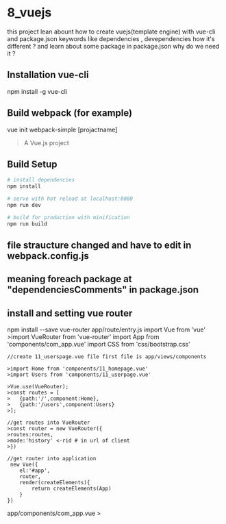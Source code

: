 # 8_vuejs

this project lean abount how to create vuejs(template engine) with vue-cli and package.json keywords 
like dependencies , devependencies how it's different ? and learn about some package in package.json
why do we need it ?

## Installation vue-cli

npm install -g vue-cli

## Build webpack (for example)

vue init webpack-simple [projactname]

> A Vue.js project

## Build Setup

``` bash
# install dependencies
npm install

# serve with hot reload at localhost:8080
npm run dev

# build for production with minification
npm run build
```

## file straucture changed and have to edit in webpack.config.js

## meaning foreach package at "dependenciesComments" in package.json

## install and setting vue router
npm install --save vue-router
app/route/entry.js
    import Vue from 'vue'
    >import VueRouter from 'vue-router'
    import App from 'components/com_app.vue'
    import CSS from 'css/bootstrap.css'

    //create 11_userspage.vue file first file is app/views/components

    >import Home from 'components/11_homepage.vue'
    >import Users from 'components/11_userpage.vue'

    >Vue.use(VueRouter);
    >const routes = [
    >   {path:'/',component:Home},
    >   {path:'/users',component:Users}
    >];

    //get routes into VueRouter
    >const router = new VueRouter({
    >routes:routes,
    >mode:'history' <-rid # in url of client
    >})

    //get router into application
     new Vue({
        el:'#app',
        router,
        render(createElements){
            return createElements(App)
        }
    })

app/components/com_app.vue
    ><router-view></router-view>

    
